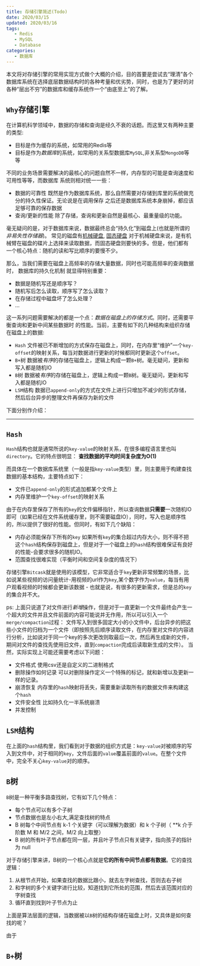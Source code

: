 ```yaml
---
title: 存储引擎简述(Todo)
date: 2020/03/15
updated: 2020/03/16
tags:
   - Redis
   - MySQL
   - Database
categories:
   - 数据库
---
```


本文将对存储引擎的常用实现方式做个大概的介绍，目的首要是尝试去“理清”各个数据库系统在选择底层数据结构时的各种考量和优劣势，同时，也是为了更好的对各种“层出不穷”的数据库和缓存系统作一个“由底至上”的了解。

<!--more-->

## `Why`存储引擎
  在计算机科学领域中，数据的存储和查询是经久不衰的话题。而这里又有两种主要的类型:
- 目标是作为缓存的系统，如常用的Redis等
- 目标是作为*数据库*的系统，如常用的关系型数据库`MySQL`,非关系型`MongoDB`等等

不同的业务场景需要解决的最核心的问题自然不一样，内存型的可能是查询速度和可用性等等，而数据库
系统则相对统一一些：

- 数据的可靠性
既然是作为数据库系统，那么自然需要对存储到库里的系统做充分的持久性保证。无论说是在调用保存
之后还是数据库系统本身崩掉，都应该足够可靠的保存数据
- 查询/更新的性能
除了存储，查询和更新自然是最核心、最重量级的功能。

毫无疑问的是，对于数据库来说，数据最终总会“持久化”到磁盘上(也就是所谓的*非易失性存储器*)。
常见的磁盘有[机械硬盘](https://zh.wikipedia.org/wiki/%E7%A1%AC%E7%9B%98), [固态硬盘](https://zh.wikipedia.org/wiki/%E5%9B%BA%E6%80%81%E7%A1%AC%E7%9B%98)
对于机械硬盘来说，是有机械臂在磁盘的碟片上选择来读取数据，而固态硬盘则要快的多。但是，他们都有
一个核心特点：随机的读和写比顺序的要慢不少。

那么，当我们需要在磁盘上高频率的存储大量数据，同时也可能高频率的查询数据时， 数据库的持久化机制
就显得特别重要：

- 数据是随机写还是顺序写？
- 随机写后怎么读取，顺序写了怎么读取？
- 在存储过程中磁盘坏了怎么处理？
- ...

这一系列问题需要解决的都是一个点：*数据在磁盘上的存储方式*。同时，还需要平衡查询和更新中间某些数据时
的性能。当前，主要有如下的几种结构来组织存储在磁盘上的数据:
- `Hash`
文件被已不断增加的方式保存在磁盘上，同时，在内存里“维护”一个`key-offset`的映射关系，每当对数据进行更新的时候都同时更新这个`offset`。
- `B+`树
数据被*有序*的存储在磁盘上，逻辑上构成一颗`B+`树。毫无疑问，更新和写入都是随机IO
- `B`树
数据被*有序*的存储在磁盘上，逻辑上构成一颗`B`树。毫无疑问，更新和写入都是随机IO
- `LSM`结构
数据已`append-only`的方式在文件上进行只增加不减少的形式存储，然后后台异步的整理文件再保存为新的文件

下面分别作介绍：

---

## `Hash`
`Hash`结构也就是通常所说的`key-value`的映射关系，在很多编程语言里也叫`directory`。它的特点很明显：
**查找数据的平均时间复杂度为O(1)**

而具体在一个数据库系统里（一般是指`key-value`类型）里，则主要用于构建查找数据的基本结构，主要特点如下：
- 文件已`append-only`的形式追加都某个文件上
- 内存里维护一个`key-offset`的映射关系

由于在内存里保存了所有的`key`的文件偏移指针，所以查询数据**只需要**一次随机IO即可（如果已经在文件系统缓存里，则不需要磁盘IO），同时，写入也是顺序性的，所以提供了很好的性能。但同时，有如下几个缺陷：
- 内存必须能保存下所有的`key`
如果所有`key`的集合超过内存大小，则不得不把这个`hash`结构保存到磁盘上，但是对于一个磁盘上的`hash`结构很难保证有良好的性能-会要求很多的随机IO。
- 范围查找很难实现（平衡时间和空间复杂度的情况下）

存储引擎`Bitcask`就是使用的该模型，它非常适合于`key`更新非常频繁的场景，比如说某些视频的访问量统计-用视频的url作为`key`,某个数字作为`value`，每当有用户观看视频的时候都会更新该数据 - 也就是说，有很多的更新需求，但是总的`key`的集合并不大。
>
ps: 上面只说道了对文件进行*新增*操作，但是对于一直更新一个文件最终会产生一个超大的文件并且文件前面的内容可能说并无作用，所以可以引入一个`merge/compaction`过程：
文件写入到很多固定大小的小文件中，后台异步的把这些小文件的归档为一个文件（即按照先后顺序读取文件，在内存里对文件的内容进行分析，比如说对于同一个key的多次更改则取最后一次，然后再生成新的文件，期间对文件的查找先使用旧文件，直到`compaction`完成后读取新生成的文件）。
当然，实际实现上可能还需要考虑以下问题：
- 文件格式
使用csv还是自定义的二进制格式
- 删除操作如何记录
可以对删除操作定义一个特殊的标记，就和新增以及更新一样的记录。
- 崩溃恢复
内存里的`hash`映射将丢失，需要重新读取所有的数据文件来构建这个`hash`
- 文件安全性
比如持久化一半系统崩溃
- 并发控制

## `LSM`结构
在上面的`hash`结构里，我们看到对于数据的组织方式是：`key-value`对被顺序的写入到文件中，对于相同的`key`，文件后面的`value`覆盖前面的`value`。在整个文件中，完全不关心`key-value`对的顺序。

## `B`树
`B`树是一种平衡多路查找树，它有如下几个特点：

- 每个节点可以有多个子树
- 节点数据也是左小右大,满足查找树的特点
- B 树每个中间节点有 k-1 个关键字（可以理解为数据）和 k 个子树（ **k 介于阶数 M 和 M/2 之间，M/2 向上取整）
- B 树的所有叶子节点都在同一层，并且叶子节点只有关键字，指向孩子的指针为 null

对于存储引擎来讲，B树的一个核心点就是**它的所有中间节点都有数据**。它的查找逻辑：
1. 从根节点开始，如果查找的数据比跟小，就去左字树查找，否则去右子树
2. 和字树的多个关键字进行比较，知道找到它所处的范围，然后去该范围对应的字树查找
3. 循环直到找到叶子节点为止

上面是算法层面的逻辑，当数据被以`B`树的结构存储在磁盘上时，又具体是如何查找的呢？


由于
## `B+`树
